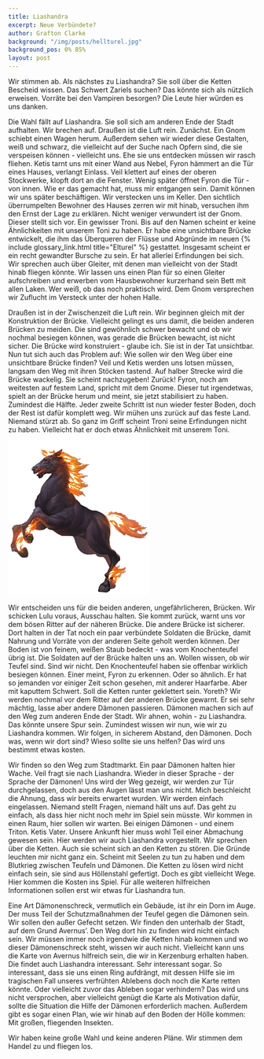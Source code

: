 ```yaml
---
title: Liashandra
excerpt: Neue Verbündete?
author: Grafton Clarke
background: "/img/posts/hellturel.jpg"
background_pos: 0% 85%
layout: post
---
```


Wir stimmen ab. Als nächstes zu Liashandra? Sie soll über die Ketten Bescheid
wissen. Das Schwert Zariels suchen? Das könnte sich als nützlich erweisen.
Vorräte bei den Vampiren besorgen? Die Leute hier würden es uns danken.

Die Wahl fällt auf Liashandra. Sie soll sich am anderen Ende der Stadt
aufhalten. Wir brechen auf. Draußen ist die Luft rein. Zunächst. Ein Gnom
schiebt einen Wagen herum. Außerdem sehen wir wieder diese Gestalten, weiß und
schwarz, die vielleicht auf der Suche nach Opfern sind, die sie verspeisen
können - vielleicht uns. Ehe sie uns entdecken müssen wir rasch fliehen. Ketis
tarnt uns mit einer Wand aus Nebel, Fyron hämmert an die Tür eines Hauses,
verlangt Einlass. Veil klettert auf eines der oberen Stockwerke, klopft dort an
die Fenster. Wenig später öffnet Fyron die Tür - von innen. Wie er das gemacht
hat, muss mir entgangen sein. Damit können wir uns später beschäftigen. Wir
verstecken uns im Keller. Den sichtlich überrumpelten Bewohner des Hauses
zerren wir mit hinab, versuchen ihm den Ernst der Lage zu erklären. Nicht
weniger verwundert ist der Gnom. Dieser stellt sich vor. Ein gewisser Troni.
Bis auf den Namen scheint er keine Ähnlichkeiten mit unserem Toni zu haben. Er
habe eine unsichtbare Brücke entwickelt, die ihm das Überqueren der Flüsse und
Abgründe im neuen {% include glossary_link.html title="Elturel" %} gestattet. Insgesamt scheint er ein recht gewandter
Bursche zu sein. Er hat allerlei Erfindungen bei sich. Wir sprechen auch über
Gleiter, mit denen man vielleicht von der Stadt hinab fliegen könnte. Wir
lassen uns einen Plan für so einen Gleiter aufschreiben und erwerben vom
Hausbewohner kurzerhand sein Bett mit allen Laken. Wer weiß, ob das noch
praktisch wird. Dem Gnom versprechen wir Zuflucht im Versteck unter der hohen
Halle.

Draußen ist in der Zwischenzeit die Luft rein. Wir beginnen gleich mit der
Konstruktion der Brücke. Vielleicht gelingt es uns damit, die beiden anderen
Brücken zu meiden. Die sind gewöhnlich schwer bewacht und ob wir nochmal
besiegen können, was gerade die Brücken bewacht, ist nicht sicher. Die Brücke
wird konstruiert - glaube ich. Sie ist in der Tat unsichtbar. Nun tut sich auch
das Problem auf: Wie sollen wir den Weg über eine unsichtbare Brücke finden?
Veil und Ketis werden uns lotsen müssen, langsam den Weg mit ihren Stöcken
tastend. Auf halber Strecke wird die Brücke wackelig. Sie scheint nachzugeben!
Zurück! Fyron, noch am weitesten auf festem Land, spricht mit dem Gnome. Dieser
tut irgendetwas, spielt an der Brücke herum und meint, sie jetzt stabilisiert
zu haben. Zumindest die Hälfte. Jeder zweite Schritt ist nun wieder fester
Boden, doch der Rest ist dafür komplett weg. Wir mühen uns zurück auf das feste
Land. Niemand stürzt ab. So ganz im Griff scheint Troni seine Erfindungen nicht
zu haben. Vielleicht hat er doch etwas Ähnlichkeit mit unserem Toni. 

![Nachtmar](/img/posts/nightmare.png)

Wir entscheiden uns für die beiden anderen, ungefährlicheren, Brücken. Wir
schicken Lulu voraus, Ausschau halten. Sie kommt zurück, warnt uns vor dem
bösen Ritter auf der näheren Brücke. Die andere Brücke ist sicherer. Dort
halten in der Tat noch ein paar verbündete Soldaten die Brücke, damit Nahrung
und Vorräte von der anderen Seite geholt werden können. Der Boden ist von
feinem, weißen Staub bedeckt - was vom Knochenteufel übrig ist. Die Soldaten
auf der Brücke halten uns an. Wollen wissen, ob wir Teufel sind. Sind wir
nicht. Den Knochenteufel haben sie offenbar wirklich besiegen können. Einer
meint, Fyron zu erkennen. Oder so ähnlich. Er hat so jemanden vor einiger Zeit
schon gesehen, mit anderer Haarfarbe. Aber mit kaputtem Schwert. Soll die
Ketten runter geklettert sein. Yoreth? Wir werden nochmal vor dem Ritter auf
der anderen  Brücke gewarnt. Er sei sehr mächtig, lasse aber andere Dämonen
passieren. Dämonen machen sich auf den Weg zum anderen Ende der Stadt. Wir
ahnen, wohin - zu Liashandra. Das könnte unsere Spur sein. Zumindest wissen wir
nun, wie wir zu Liashandra kommen. Wir folgen, in sicherem Abstand, den
Dämonen. Doch was, wenn wir dort sind? Wieso sollte sie uns helfen? Das wird
uns bestimmt etwas kosten.

Wir finden so den Weg zum Stadtmarkt. Ein paar Dämonen halten hier Wache. Veil
fragt sie nach Liashandra. Wieder in dieser Sprache - der Sprache der Dämonen!
Uns wird der Weg gezeigt, wir werden zur Tür durchgelassen, doch aus den Augen
lässt man uns nicht. Mich beschleicht die Ahnung, dass wir bereits erwartet
wurden. Wir werden einfach eingelassen. Niemand stellt Fragen, niemand hält uns
auf. Das geht zu einfach, als dass hier nicht noch mehr im Spiel sein müsste.
Wir kommen in einen Raum, hier sollen wir warten. Bei einigen Dämonen - und
einem Triton. Ketis Vater. Unsere Ankunft hier muss wohl Teil einer Abmachung
gewesen sein. Hier werden wir auch Liashandra vorgestellt. Wir sprechen über
die Ketten. Auch sie scheint sich an den Ketten zu stören. Die Gründe leuchten
mir nicht ganz ein. Scheint mit Seelen zu tun zu haben und dem Blutkrieg
zwischen Teufeln und Dämonen. Die Ketten zu lösen wird nicht einfach sein, sie
sind aus Höllenstahl gefertigt. Doch es gibt vielleicht Wege. Hier kommen die
Kosten ins Spiel. Für alle weiteren hilfreichen Informationen sollen erst wir
etwas für Liashandra tun.

Eine Art Dämonenschreck, vermutlich ein Gebäude, ist ihr ein Dorn im Auge. Der
muss Teil der Schutzmaßnahmen der Teufel gegen die Dämonen sein. Wir sollen den
außer Gefecht setzen. Wir finden den unterhalb der Stadt, auf dem Grund
Avernus’. Den Weg dort hin zu finden wird nicht einfach sein. Wir müssen immer
noch irgendwie die Ketten hinab kommen und wo dieser Dämonenschreck steht,
wissen wir auch nicht. Vielleicht kann uns die Karte von Avernus hilfreich
sein, die wir in Kerzenburg erhalten haben. Die findet auch Liashandra
interessant. Sehr interessant sogar. So interessant, dass sie uns einen Ring
aufdrängt, mit dessen Hilfe sie im tragischen Fall unseres verfrühten Ablebens
doch noch die Karte retten könnte. Oder vielleicht zuvor das Ableben sogar
verhindern? Das wird uns nicht versprochen, aber vielleicht genügt die Karte
als Motivation dafür, sollte die Situation die Hilfe der Dämonen erforderlich
machen. Außerdem gibt es sogar einen Plan, wie wir hinab auf den Boden der
Hölle kommen: Mit großen, fliegenden Insekten. 

Wir haben keine große Wahl und keine anderen Pläne. Wir stimmen dem Handel zu
und fliegen los.
